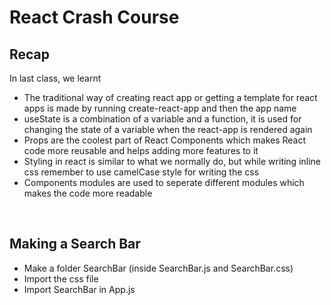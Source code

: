 # React Crash Course
## Recap
In last class, we learnt
* The traditional way of creating react app or getting a template for react apps is made by running create-react-app and then the app name
* useState is a combination of a variable and a function, it is used for changing the state of a variable when the react-app is rendered again
* Props are the coolest part of React Components which makes React code more reusable and helps adding more features to it
* Styling in react is similar to what we normally do, but while writing inline css remember to use camelCase style for writing the css
* Components modules are used to seperate different modules which makes the code more readable

<br>

## Making a Search Bar
* Make a folder SearchBar (inside SearchBar.js and SearchBar.css)
* Import the css file
* Import SearchBar in App.js